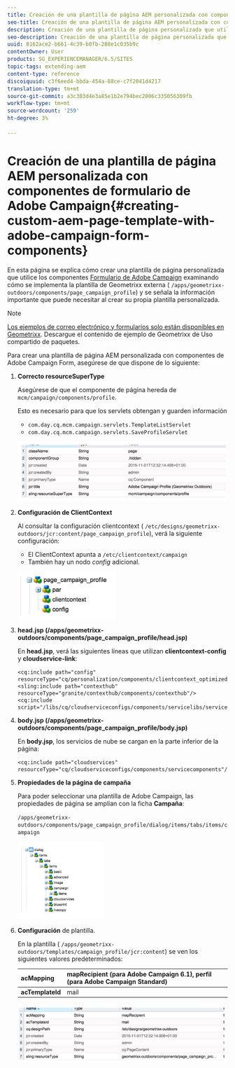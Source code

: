 ```yaml
---
title: Creación de una plantilla de página AEM personalizada con componentes de formulario de Adobe Campaign
seo-title: Creación de una plantilla de página AEM personalizada con componentes de formulario de Adobe Campaign
description: Creación de una plantilla de página personalizada que utilice componentes de Adobe Campaign Form
seo-description: Creación de una plantilla de página personalizada que utilice componentes de Adobe Campaign Form
uuid: 8162ace2-b661-4c39-b0fb-288e1c035b9c
contentOwner: User
products: SG_EXPERIENCEMANAGER/6.5/SITES
topic-tags: extending-aem
content-type: reference
discoiquuid: c3f6eed4-bbda-454a-88ce-c7f2041d4217
translation-type: tm+mt
source-git-commit: a3c303d4e3a85e1b2e794bec2006c335056309fb
workflow-type: tm+mt
source-wordcount: '259'
ht-degree: 3%

---
```



# Creación de una plantilla de página AEM personalizada con componentes de formulario de Adobe Campaign{#creating-custom-aem-page-template-with-adobe-campaign-form-components}

En esta página se explica cómo crear una plantilla de página personalizada que utilice los componentes [Formulario de Adobe Campaign](/help/sites-authoring/adobe-campaign-components.md) examinando cómo se implementa la plantilla de Geometrixx externa ( `/apps/geometrixx-outdoors/components/page_campaign_profile`) y se señala la información importante que puede necesitar al crear su propia plantilla personalizada.

>[!NOTE]
>
>[Los ejemplos de correo electrónico y formularios solo están disponibles en Geometrixx](/help/sites-developing/we-retail.md). Descargue el contenido de ejemplo de Geometrixx de Uso compartido de paquetes.

Para crear una plantilla de página AEM personalizada con componentes de Adobe Campaign Form, asegúrese de que dispone de lo siguiente:

1. **Correcto resourceSuperType**

   Asegúrese de que el componente de página hereda de `mcm/campaign/components/profile`.

   Esto es necesario para que los servlets obtengan y guarden información

   * `com.day.cq.mcm.campaign.servlets.TemplateListServlet`
   * `com.day.cq.mcm.campaign.servlets.SaveProfileServlet`

   ![chlimage_1-201](assets/chlimage_1-201.png)

1. **Configuración de ClientContext**

   Al consultar la configuración clientcontext ( `/etc/designs/geometrixx-outdoors/jcr:content/page_campaign_profile`), verá la siguiente configuración:

   * El ClientContext apunta a `/etc/clientcontext/campaign`
   * También hay un nodo *config* adicional.

   ![chlimage_1-202](assets/chlimage_1-202.png)

1. **head.jsp (/apps/geometrixx-outdoors/components/page_campaign_profile/head.jsp)**

   En **head.jsp**, verá las siguientes líneas que utilizan **clientcontext-config** y **cloudservice-link**:

   ```
   <cq:include path="config" resourceType="cq/personalization/components/clientcontext_optimized/config"/>
   <sling:include path="contexthub" resourceType="granite/contexthub/components/contexthub"/>
   <cq:include script="/libs/cq/cloudserviceconfigs/components/servicelibs/servicelibs.jsp"/>
   ```

1. **body.jsp (/apps/geometrixx-outdoors/components/page_campaign_profile/body.jsp)**

   En **body.jsp**, los servicios de nube se cargan en la parte inferior de la página:

   ```
   <cq:include path="cloudservices" resourceType="cq/cloudserviceconfigs/components/servicecomponents"/>
   ```

1. **Propiedades de la página de campaña**

   Para poder seleccionar una plantilla de Adobe Campaign, las propiedades de página se amplían con la ficha **Campaña**:

   `/apps/geometrixx-outdoors/components/page_campaign_profile/dialog/items/tabs/items/campaign`

   ![chlimage_1-203](assets/chlimage_1-203.png)

1. **Configuración** de plantilla.

   En la plantilla ( `/apps/geometrixx-outdoors/templates/campaign_profile/jcr:content`) se ven los siguientes valores predeterminados:

   | **acMapping** | mapRecipient (para Adobe Campaign 6.1), perfil (para Adobe Campaign Standard) |
   |---|---|
   | **acTemplateId** | mail |

   ![chlimage_1-204](assets/chlimage_1-204.png)

